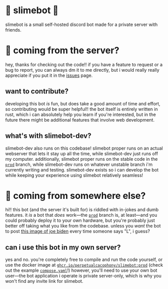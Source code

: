 # 🌸 slimebot 🌸
slimebot is a small self-hosted discord bot made for a private server with friends.

# 🐞 coming from the server?
hey, thanks for checking out the code!! if you have a feature to request or a bug to report, you can always dm it to me directly, but i would really really appreciate if you put it in the [issues](https://github.com/perpetualcacophony/slimebot/issues) page.

## want to contribute?
developing this bot *is* fun, but does take a good amount of time and effort, so contributing would be super helpful!! the bot itself is entirely written in rust, which i can absolutely help you learn if you're interested, but in the future there might be additional features that involve web development.

## what's with slimebot-dev?
slimebot-dev also runs on this codebase! slimebot proper runs on an actual webserver that lets it stay up all the time, while slimebot-dev just runs off my computer. additionally, slimebot proper runs on the stable code in the [`prod`](https://github.com/perpetualcacophony/slimebot/tree/prod) branch, while slimebot-dev runs on whatever unstable branch i'm currently writing and testing. slimebot-dev exists so i can develop the bot while keeping your experience using slimebot relatively seamless!

# 🐞 coming from somewhere else?
hi!! this bot (and the server it's built for) is riddled with in-jokes and dumb features. it *is* a bot that *does* work—the [`prod`](https://github.com/perpetualcacophony/slimebot/tree/prod) branch is, at least—and you could probably deploy it to your own hardware, but you're probably just better off taking what you like from the codebase. unless you *want* the bot to post [this image of joe biden](https://files.catbox.moe/v7itt0.webp) every time someone says "L", i guess?

## can i use this bot in my own server?
yes and no. you're completely free to compile and run the code yourself, or use the docker image at [`ghcr.io/perpetualcacophony/slimebot:prod`](https://ghcr.io/perpetualcacophony/slimebot) (check out the example [`compose.yaml`](example-compose.yaml)!) however, you'll need to use your own bot user—the bot application i operate is private server-only, which is why you won't find any invite link for slimebot.
